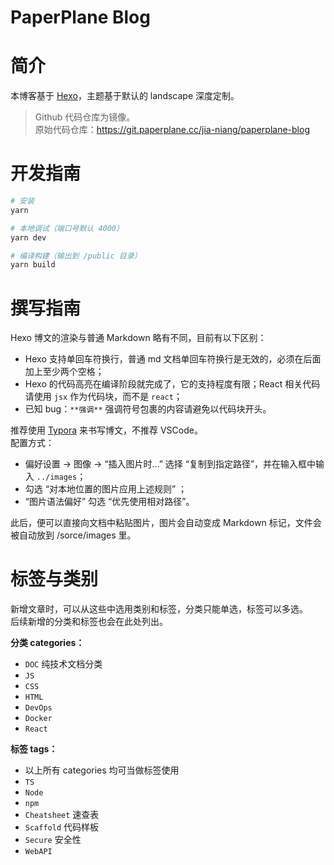 # PaperPlane Blog

# 简介

本博客基于 [Hexo](https://hexo.io/zh-cn/)，主题基于默认的 landscape 深度定制。

> Github 代码仓库为镜像。  
> 原始代码仓库：https://git.paperplane.cc/jia-niang/paperplane-blog

# 开发指南

```bash
# 安装
yarn

# 本地调试（端口号默认 4000）
yarn dev

# 编译构建（输出到 /public 目录）
yarn build
```

# 撰写指南

Hexo 博文的渲染与普通 Markdown 略有不同，目前有以下区别：

- Hexo 支持单回车符换行，普通 md 文档单回车符换行是无效的，必须在后面加上至少两个空格；
- Hexo 的代码高亮在编译阶段就完成了，它的支持程度有限；React 相关代码请使用 `jsx` 作为代码块，而不是 `react`；
- 已知 bug：`**强调**` 强调符号包裹的内容请避免以代码块开头。

推荐使用 [Typora](https://typora.io/) 来书写博文，不推荐 VSCode。  
配置方式：

- 偏好设置 → 图像 → “插入图片时…” 选择 “复制到指定路径”，并在输入框中输入 `../images`；
- 勾选 “对本地位置的图片应用上述规则” ；
- “图片语法偏好” 勾选 “优先使用相对路径”。

此后，便可以直接向文档中粘贴图片，图片会自动变成 Markdown 标记，文件会被自动放到 /sorce/images 里。

# 标签与类别

新增文章时，可以从这些中选用类别和标签，分类只能单选，标签可以多选。  
后续新增的分类和标签也会在此处列出。

**分类 categories：**

- `DOC` 纯技术文档分类
- `JS`
- `CSS`
- `HTML`
- `DevOps`
- `Docker`
- `React`

**标签 tags：**

- 以上所有 categories 均可当做标签使用
- `TS`
- `Node`
- `npm`
- `Cheatsheet` 速查表
- `Scaffold` 代码样板
- `Secure` 安全性
- `WebAPI`
